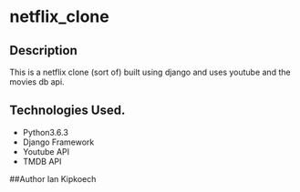 # netflix_clone
## Description
This is a netflix clone (sort of) built using django and uses youtube and the movies db api.
## Technologies Used.
* Python3.6.3
* Django Framework
* Youtube API
* TMDB API

##Author
Ian Kipkoech